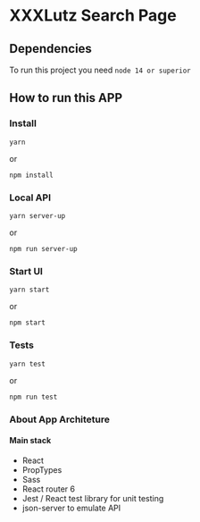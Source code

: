 # XXXLutz Search Page

## Dependencies

To run this project you need `node 14 or superior`

## How to run this APP

### Install

```
yarn
```

or

```
npm install
```

### Local API

```
yarn server-up
```

or

```
npm run server-up
```

### Start UI

```
yarn start
```

or

```
npm start
```

### Tests

```
yarn test
```

or

```
npm run test
```

### About App Architeture

#### Main stack

- React
- PropTypes
- Sass
- React router 6
- Jest / React test library for unit testing
- json-server to emulate API
